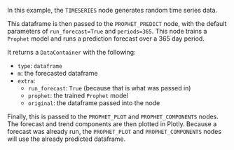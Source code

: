 <!--- Add SEO here --->

In this example, the `TIMESERIES` node generates random time series data. 

<!-- '<table border="1" class="dataframe">  <thead>   <tr style="text-align: right;">     <th></th>     <th>Timestamp</th>     <th>Data</th>  </tr>  </thead>  <tbody>    <tr>      <th>0</th>      <td>2023-01-01</td>      <td>-0.187903</td>    </tr>    <tr>      <th>1</th>      <td>2023-01-02</td>      <td>0.204290</td>    </tr>    <tr>      <th>2</th>      <td>2023-01-03</td>      <td>-0.659945</td>    </tr>  </tbody></table>' -->

This dataframe is then passed to the `PROPHET_PREDICT` node, with the default parameters
of `run_forecast=True` and `periods=365`. This node trains a `Prophet` model and runs a prediction
forecast over a 365 day period. 

It returns a `DataContainer` with the following:
* `type`: `dataframe`
* `m`: the forecasted dataframe
* `extra`: 
  * `run_forecast`: `True` (because that is what was passed in)
  * `prophet`: the trained `Prophet` model
  * `original`: the dataframe passed into the node

Finally, this is passed to the `PROPHET_PLOT` and `PROPHET_COMPONENTS` nodes. The forecast and trend components are then plotted in Plotly. Because a forecast was already run, the `PROPHET_PLOT` and `PROPHET_COMPONENTS` nodes will use the already predicted dataframe.